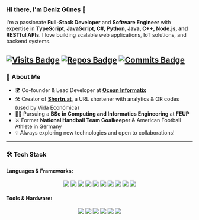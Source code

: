 ### Hi there, I'm Deniz Güneş 🌟

I'm a passionate **Full-Stack Developer** and **Software Engineer** with expertise in **TypeScript, JavaScript, C#, Python, Java, C++, Node.js, and RESTful APIs**. I love building scalable web applications, IoT solutions, and backend systems.

[![Visits Badge](https://badges.pufler.dev/visits/denizlg24/denizlg24)](https://badges.pufler.dev)
[![Repos Badge](https://badges.pufler.dev/repos/denizlg24)](https://badges.pufler.dev)
[![Commits Badge](https://badges.pufler.dev/commits/all/denizlg24)](https://badges.pufler.dev)
---

### 🚀 About Me
- 🌍 Co-founder & Lead Developer at **[Ocean Informatix](https://oceaninformatix.com)**
- 🛠️ Creator of **[Shortn.at](https://shortn.at)**, a URL shortener with analytics & QR codes (used by Vida Económica)
- 👨‍🎓 Pursuing a **BSc in Computing and Informatics Engineering** at **FEUP**
- ⚔️ Former **National Handball Team Goalkeeper** & American Football Athlete in Germany
- 💡 Always exploring new technologies and open to collaborations!

---

### 🛠 Tech Stack
#### **Languages & Frameworks:**
<div align="center">
  <img src="https://img.shields.io/badge/-TypeScript-3178C6?style=flat-square&logo=typescript&logoColor=white" />
  <img src="https://img.shields.io/badge/-JavaScript-F7DF1E?style=flat-square&logo=javascript&logoColor=black" />
  <img src="https://img.shields.io/badge/-C%23-239120?style=flat-square&logo=csharp&logoColor=white" />
  <img src="https://img.shields.io/badge/-Python-3776AB?style=flat-square&logo=python&logoColor=white" />
  <img src="https://img.shields.io/badge/Java-ED8B00?style=flat-square&logo=openjdk&logoColor=white" />
  <img src="https://img.shields.io/badge/-C%2B%2B-00599C?style=flat-square&logo=c%2B%2B&logoColor=white" />
  <img src="https://img.shields.io/badge/-Next.js-000000?style=flat-square&logo=nextdotjs&logoColor=white" />
  <img src="https://img.shields.io/badge/-Node.js-339933?style=flat-square&logo=node.js&logoColor=white" />
  <img src="https://img.shields.io/badge/-Electron-47848F?style=flat-square&logo=electron&logoColor=white" />
  <img src="https://img.shields.io/badge/-Tauri-FFC131?style=flat-square&logo=tauri&logoColor=black" />
</div>

#### **Tools & Hardware:**
<div align="center">
  <img src="https://img.shields.io/badge/-MongoDB-47A248?style=flat-square&logo=mongodb&logoColor=white" />
  <img src="https://img.shields.io/badge/-Kafka-231F20?style=flat-square&logo=apachekafka&logoColor=white" />
  <img src="https://img.shields.io/badge/-Docker-2496ED?style=flat-square&logo=docker&logoColor=white" />
  <img src="https://img.shields.io/badge/-MQTT-660066?style=flat-square&logo=databricks&logoColor=white" />
  <img src="https://img.shields.io/badge/-Arduino-00979D?style=flat-square&logo=arduino&logoColor=white" />
  <img src="https://img.shields.io/badge/-Raspberry%20Pi-A22846?style=flat-square&logo=raspberrypi&logoColor=white" />
</div>



